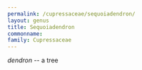```yaml
---
permalink: /cupressaceae/sequoiadendron/
layout: genus
title: Sequoiadendron
commonname:
family: Cupressaceae
---
```


*dendron* -- a tree
